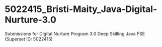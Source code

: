# 5022415_Bristi-Maity_Java-Digital-Nurture-3.0
Submissions for Digital Nurture Program 3.0 Deep Skilling Java FSE (Superset ID: 5022415)
